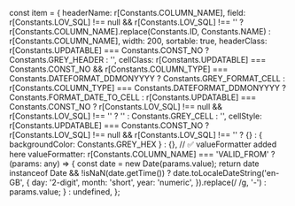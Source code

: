 const item = {
  headerName: r[Constants.COLUMN_NAME],
  field:
    r[Constants.LOV_SQL] !== null && r[Constants.LOV_SQL] !== ''
      ? r[Constants.COLUMN_NAME].replace(Constants.ID, Constants.NAME)
      : r[Constants.COLUMN_NAME],
  width: 200,
  sortable: true,
  headerClass:
    r[Constants.UPDATABLE] === Constants.CONST_NO ? Constants.GREY_HEADER : '',
  cellClass:
    r[Constants.UPDATABLE] === Constants.CONST_NO &&
    r[Constants.COLUMN_TYPE] === Constants.DATEFORMAT_DDMONYYYY
      ? Constants.GREY_FORMAT_CELL
      : r[Constants.COLUMN_TYPE] === Constants.DATEFORMAT_DDMONYYYY
        ? Constants.FORMAT_DATE_TO_CELL
        : r[Constants.UPDATABLE] === Constants.CONST_NO
          ? r[Constants.LOV_SQL] !== null && r[Constants.LOV_SQL] !== ''
            ? ''
            : Constants.GREY_CELL
          : '',
  cellStyle:
    r[Constants.UPDATABLE] === Constants.CONST_NO
      ? r[Constants.LOV_SQL] !== null && r[Constants.LOV_SQL] !== ''
        ? {}
        : { backgroundColor: Constants.GREY_HEX }
      : {},
  // ✅ valueFormatter added here
  valueFormatter:
    r[Constants.COLUMN_NAME] === 'VALID_FROM'
      ? (params: any) => {
          const date = new Date(params.value);
          return date instanceof Date && !isNaN(date.getTime())
            ? date.toLocaleDateString('en-GB', {
                day: '2-digit',
                month: 'short',
                year: 'numeric',
              }).replace(/ /g, '-')
            : params.value;
        }
      : undefined,
};
